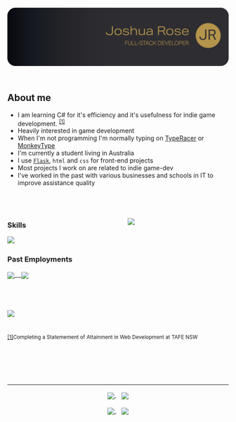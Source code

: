 <html>
  <p>
    <a href="https://github.com/JoshuaDanielRose">
      <img align="center" src="https://github.com/JoshuaDanielRose/JoshuaDanielRose/blob/main/res/MAIN.jpg?raw=true"/>
    </a>
  </p>

  <br>
  
  <h2>About me</h2>
  <p width="20px">
    <ul>
      <li>I am learning C# for it's efficiency and it's usefulness for indie game development.<i></i> <sup><a href="#-2">[1] </sup></a></li>
      <li>Heavily interested in game development</li>
      <li>When I'm not programming I'm normally typing on <a href="https://play.typeracer.com/">TypeRacer</a> or <a href="https://monkeytype.com/">MonkeyType</a></li>
      <li>I'm currently a student living in Australia</li>
      <li>I use <code><a href="https://flask.palletsprojects.com/en/2.1.x/">Flask</a></code>, <code>html</code> and <code>css</code> for front-end projects</li>
      <li>Most projects I work on are related to indie game-dev</li>
      <li>I've worked in the past with various businesses and schools in IT to improve assistance quality</li>
    </ul>
  </p>
  <!-- 
          EMPTY BOX TO FILL SPACE BELOW 
          <img align="center" height="10px"></img>
  --->
  <h2>&nbsp</h2>
  <p>
    <a href="https://github.com/kittinan/spotify-github-profile">
      <img align="right" width="230px" src="https://spotify-github-profile.vercel.app/api/view?uid=q8hkj695x2mvn1uypwrtbvbge&cover_image=true&theme=default&bar_color=53b14f&bar_color_cover=true"/>
    </a>
  </p>
  <p>
    <p>
      <h3>Skills</h3>
      <img src="https://skillicons.dev/icons?i=vim,py,html,css,neovim,cs,git,githubactions&perline=4"/>
    </p>
    <p>
      <h3 align="left">Past Employments</h3>
      <a href="https://www.bravurasolutions.com/australia/">
        <img 
          align="center" 
          height="65" 
          src="https://cpp-prod-seek-company-image-uploads.s3.ap-southeast-2.amazonaws.com/814426/logo/657ae531-bcca-11ea-86d1-e52bae5cc086.png"/>
      </a>
      <a href="https://centelon.com/">
        &nbsp&nbsp;
        <img align="center" height="80" src="https://res.cloudinary.com/crunchbase-production/image/upload/c_lpad,f_auto,q_auto:eco,dpr_1/cihaxvnkshd6s5flqmut"/>
      </a>
      <h2>&nbsp</h2>
    </p>
    <p>
      <img align="left" src="https://github-readme-stats.vercel.app/api?username=JoshuaDRose"/>
    </p>

  </p>
  <h2>&nbsp</h2>

  <p>
    <p id="fs-1"><sup><a href="#about-me">[1]</a>Completing a Statemement of Attainment in Web Development at TAFE NSW</sup></p>
  </p>
<br>
<br>
<br>
<br>
<hr>
<p align="center">
  <a href="https://github.com/anuraghazra/github-readme-stats">
    <img align="center" src="https://github-readme-stats.vercel.app/api/pin/?username=JoshuaDRose&repo=Pygame-Framework" />
  </a> &nbsp&nbsp;
  <a href="https://github.com/anuraghazra/convoychat">
    <img align="center" src="https://github-readme-stats.vercel.app/api/pin/?username=JoshuaDRose&repo=PYMAP" />
  </a>
  <br>
  <br>
  <a href="https://github.com/anuraghazra/convoychat">
    <img align="center" src="https://github-readme-stats.vercel.app/api/pin/?username=pygame&repo=pygame" />
  </a>&nbsp&nbsp;
  <a href="https://github.com/anuraghazra/convoychat">
    <img align="center" src="https://github-readme-stats.vercel.app/api/pin/?username=jacksonattwood&repo=filesync" />
  </a>
</p>
</html>

<!--

                                                                  𝗛𝗜𝗗𝗗𝗘𝗡 𝗘𝗟𝗘𝗠𝗘𝗡𝗧𝗦
                                            <p>
                                              <h2 align="left">Current Projects</h2>
                                              <a href="https://github.com/JoshuaDRose/framework/">
                                                <img 
                                                  align="center" 
                                                  src="https://github-readme-stats.vercel.app/api/pin/?username=JoshuaDRose&repo=framework"
                                                </img>
                                              </a>
                                            </p>
                                            <p> 
  <p id="fs-2"><sup><a href="#languages">[2] </a>I understand these are markup languages however I'm including them as they are worth noting</sup></p>
  <p id="fs-3"><sup><a href="#languages">[3] </a>I learned powershell throughout my late primary years as a student when messing around with computers</sup></p>
  </div>

                                            <p>
                                              <h2 align="left">Languages</h2>
                                              <ul>
                                                <li>python3</li>
                                                <li>css/html/rtf<sup><a href="#links"> [2]</a></sup></li>
                                                <li>powershell<sup><a href="#links"> [3]</a></sup></li>
                                              </ul>
                                            </p>







  <p>
    <a href="https://github.com/JoshuaDRose/github-readme-stats">
      <img 
        src="https://github-readme-stats.vercel.app/api/wakatime?username=JoshuaDanielRose&custom_title=Wakatime%20Statistics&layout=compact">
      </img>
    </a>
  </p>
--->
